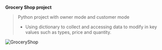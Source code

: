 **Grocery Shop project**
>Python project with owner mode and customer mode
   >- Using dictionary to collect and accessing data to modify in key values such as types, price and quantity.
  
 ![GroceryShop](https://user-images.githubusercontent.com/115734048/212404218-0076f504-a379-443c-9aa3-bcd38d552607.gif)
